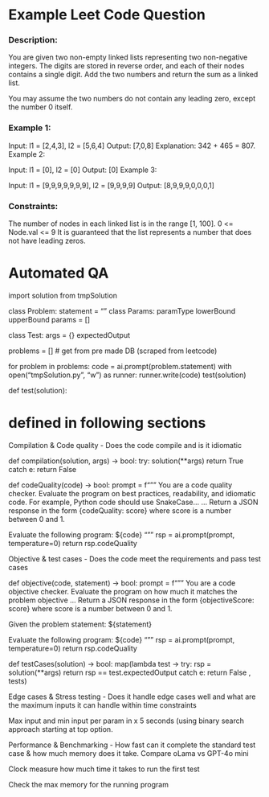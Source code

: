 # Example Leet Code Question
### Description:
You are given two non-empty linked lists representing two non-negative integers. The digits are stored in reverse order, and each of their nodes contains a single digit. Add the two numbers and return the sum as a linked list.

You may assume the two numbers do not contain any leading zero, except the number 0 itself.

 

### Example 1:



Input: l1 = [2,4,3], l2 = [5,6,4]
Output: [7,0,8]
Explanation: 342 + 465 = 807.
Example 2:

Input: l1 = [0], l2 = [0]
Output: [0]
Example 3:

Input: l1 = [9,9,9,9,9,9,9], l2 = [9,9,9,9]
Output: [8,9,9,9,0,0,0,1]
 

### Constraints:

The number of nodes in each linked list is in the range [1, 100].
0 <= Node.val <= 9
It is guaranteed that the list represents a number that does not have leading zeros.



# Automated QA

import solution from tmpSolution

class Problem:
  statement = “”
  class Params:
    paramType
    lowerBound
    upperBound
  params = []

  
  class Test:
    args = {}
    expectedOutput

problems = [] # get from pre made DB (scraped from leetcode)


for problem in problems:
  code = ai.prompt(problem.statement)
  with open(“tmpSolution.py”, “w”) as runner:
    runner.write(code)
  test(solution)

def test(solution):
  # defined in following sections   




Compilation & Code quality - Does the code compile and is it idiomatic

def compilation(solution, args) -> bool:
  try:
    solution(**args)
    return True
  catch e:
    return False


	
def codeQuality(code) -> bool:
  prompt = f“””
  You are a code quality checker.
  Evaluate the program on best practices, readability, and idiomatic code.
  For example, Python code should use SnakeCase...
  ...
  Return a JSON response in the form {codeQuality: score}
  where score is a number between 0 and 1.

  Evaluate the following program:
  ${code}
  “””
  rsp = ai.prompt(prompt, temperature=0)
  return rsp.codeQuality



Objective & test cases - Does the code meet the requirements and pass test cases

def objective(code, statement) -> bool:
  prompt = f“””
  You are a code objective checker.
  Evaluate the program on how much it matches the problem objective
  ...
  Return a JSON response in the form {objectiveScore: score}
  where score is a number between 0 and 1.

  Given the problem statement:
  ${statement}

  Evaluate the following program:
  ${code}
  “””
  rsp = ai.prompt(prompt, temperature=0)
  return rsp.codeQuality


def testCases(solution) -> bool:
  map(lambda test ->
    try:
      rsp = solution(**args)
      return rsp == test.expectedOutput
    catch e:
      return False
  , tests)



Edge cases & Stress testing - Does it handle edge cases well and what are the maximum inputs it can handle within time constraints

Max input and min input per param in x 5 seconds (using binary search approach starting at top option.



Performance & Benchmarking - How fast can it complete the standard test case & how much memory does it take.
Compare oLama vs GPT-4o mini

Clock measure how much time it takes to run the first test


Check the max memory for the running program